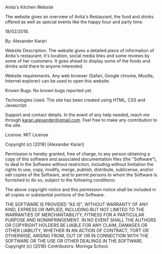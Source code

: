 Anita's Kitchen Website

The website gives an overview of Anita's Restaurant, the food and drinks offered as well as special events like the happy hour and party time.

18/02/2018.

By: Alexander Karari

Website Description.
The website gives a detailed piece of information  of Anita's restaurant; it's location, social media links and some reviews by some of her customers. It goes ahead to display some of the foods and drinks sold there to anyone interested.

Website requirements.
Any web browser (Safari, Google chrome, Mozilla, Internet explorer) can be used to open this website.

Known Bugs.
No known bugs reported yet.

Technologies Used.
The site has been created using HTML, CSS and Javascript.

Support and contact details.
In the event of any help needed, reach me through karari.alexander@gmail.com.
Feel free to make any contribution to the site.

License.
MIT License

Copyright (c) [2018] [Alexander Karari]

Permission is hereby granted, free of charge, to any person obtaining a copy
of this software and associated documentation files (the "Software"), to deal
in the Software without restriction, including without limitation the rights
to use, copy, modify, merge, publish, distribute, sublicense, and/or sell
copies of the Software, and to permit persons to whom the Software is
furnished to do so, subject to the following conditions:

The above copyright notice and this permission notice shall be included in all
copies or substantial portions of the Software.

THE SOFTWARE IS PROVIDED "AS IS", WITHOUT WARRANTY OF ANY KIND, EXPRESS OR
IMPLIED, INCLUDING BUT NOT LIMITED TO THE WARRANTIES OF MERCHANTABILITY,
FITNESS FOR A PARTICULAR PURPOSE AND NONINFRINGEMENT. IN NO EVENT SHALL THE
AUTHORS OR COPYRIGHT HOLDERS BE LIABLE FOR ANY CLAIM, DAMAGES OR OTHER
LIABILITY, WHETHER IN AN ACTION OF CONTRACT, TORT OR OTHERWISE, ARISING FROM,
OUT OF OR IN CONNECTION WITH THE SOFTWARE OR THE USE OR OTHER DEALINGS IN THE
SOFTWARE.
Copyright (c) {2018} Contributors: Moringa School.
